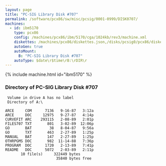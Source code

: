 ```yaml
---
layout: page
title: "PC-SIG Library Disk #707"
permalink: /software/pcx86/sw/misc/pcsig/0001-0999/DISK0707/
machines:
  - id: ibm5170
    type: pcx86
    config: /machines/pcx86/ibm/5170/cga/1024kb/rev3/machine.xml
    diskettes: /machines/pcx86/diskettes.json,/disks/pcsig0/pcx86/diskettes.json
    autoGen: true
    autoMount:
      B: "PC-SIG Library Disk #707"
    autoType: $date\r$time\rB:\rDIR\r
---
```


{% include machine.html id="ibm5170" %}

### Directory of PC-SIG Library Disk #707

     Volume in drive A has no label
     Directory of A:\

    ARCE     COM      7136   9-16-87   3:12a
    ARCE     DOC     12975   9-27-87   4:14p
    CURVEFIT ARC    293115   2-08-89   2:01p
    FILES707 TXT       801   3-02-89  12:06p
    GO       BAT        38   8-04-87   9:56a
    GO       TXT       463   2-27-89   1:25p
    MANUAL   BAT       147   2-27-89   1:25p
    OTHRPGMS DOC       982  11-14-88   7:36p
    PROGRAM  DOC      1720   2-13-89   7:41p
    README   DOC      5072   2-03-89   2:11p
           10 file(s)     322449 bytes
                           35840 bytes free

